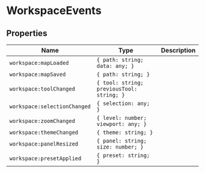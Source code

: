 # WorkspaceEvents

## Properties

| Name | Type | Description |
|------|------|-------------|
| `workspace:mapLoaded` | `{ path: string; data: any; }` |  |
| `workspace:mapSaved` | `{ path: string; }` |  |
| `workspace:toolChanged` | `{ tool: string; previousTool: string; }` |  |
| `workspace:selectionChanged` | `{ selection: any; }` |  |
| `workspace:zoomChanged` | `{ level: number; viewport: any; }` |  |
| `workspace:themeChanged` | `{ theme: string; }` |  |
| `workspace:panelResized` | `{ panel: string; size: number; }` |  |
| `workspace:presetApplied` | `{ preset: string; }` |  |

